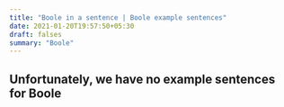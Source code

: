 ```yaml
---
title: "Boole in a sentence | Boole example sentences"
date: 2021-01-20T19:57:50+05:30
draft: falses
summary: "Boole"
---
```

## Unfortunately, we have no example sentences for Boole                 
